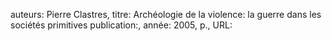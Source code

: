 auteurs: Pierre Clastres, 
titre: Archéologie de la violence: la guerre dans les sociétés primitives
publication:, 
année: 2005, 
p.,
URL: 

